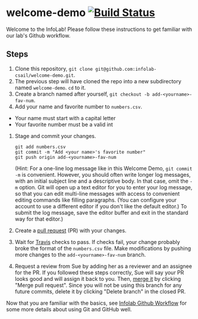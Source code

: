 # welcome-demo [![Build Status](https://travis-ci.org/infolab-csail/welcome-demo.svg)](https://travis-ci.org/infolab-csail/welcome-demo)
Welcome to the InfoLab! Please follow these instructions to get familiar with our lab's Github workflow.

## Steps

1. Clone this repository, `git clone git@github.com:infolab-csail/welcome-demo.git`.
1. The previous step will have cloned the repo into a new subdirectory
named `welcome-demo`. `cd` to it.
1. Create a branch named after yourself, `git checkout -b add-<yourname>-fav-num`.
1. Add your name and favorite number to `numbers.csv`.
  * Your name must start with a capital letter
  * Your favorite number must be a valid int
1. Stage and commit your changes.

   ```
   git add numbers.csv
   git commit -m "Add <your name>'s favorite number"
   git push origin add-<yourname>-fav-num
   ```

   (Hint: For a one-line log message like in this Welcome Demo, `git
   commit -m` is convenient.  However, you should often write longer
   log messages, with an initial subject line and a descriptive body.
   In that case, omit the `-m` option.  Git will open up a text editor
   for you to enter your log message, so that you can edit multi-line
   messages with access to convenient editing commands like filling
   paragraphs.  (You can configure your account to use a different
   editor if you don't like the default editor.)  To submit the log
   message, save the editor buffer and exit in the standard way for
   that editor.)

1. Create a [pull request](https://help.github.com/articles/using-pull-requests/) (PR) with your changes.
1. Wait for [Travis](https://travis-ci.org/infolab-csail/welcome-demo)
checks to pass. If checks fail, your change probably broke the format
of the `numbers.csv` file. Make modifications by pushing more changes
to the `add-<yourname>-fav-num` branch.
1. Request a review from Sue by adding her as a reviewer and an assignee for the PR. If you followed these steps correctly, Sue will say your PR looks good and will assign it back to you. Then, [merge it](https://help.github.com/articles/merging-a-pull-request/) by clicking "Merge pull request".  Since you will not be using this branch for any future commits, delete it by clicking "Delete branch" in the closed PR.

Now that you are familiar with the basics, see [Infolab Github Workflow](https://projects.csail.mit.edu/cgi-bin/wiki/view/Infolab/GithubWorkflow) for some more details about using Git and GitHub well.
